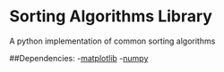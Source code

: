 # Sorting Algorithms Library
A python implementation of common sorting algorithms

##Dependencies: 
-[matplotlib](https://matplotlib.org/)
-[numpy](http://www.numpy.org/)


